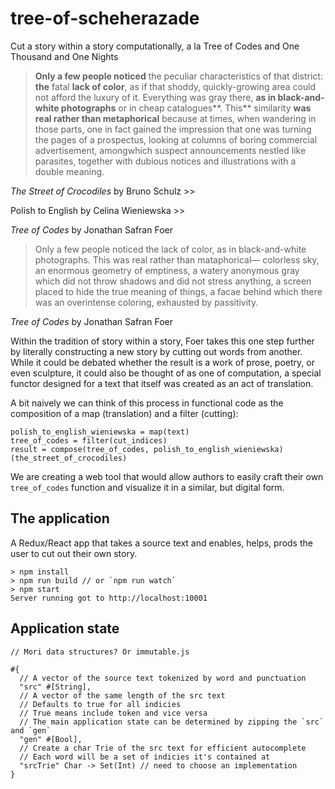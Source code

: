 # tree-of-scheherazade

Cut a story within a story computationally, a la Tree of Codes and One Thousand and One Nights

> **Only a few people noticed** the peculiar characteristics of that district: **the** fatal **lack of color**, as if that shoddy, quickly-growing area could not afford the luxury of it. Everything was gray there, **as in black-and-white photographs** or in cheap catalogues**. This** similarity **was real rather than metaphorical** because at times, when wandering in those parts, one in fact gained the impression that one was turning the pages of a prospectus, looking at columns of boring commercial advertisement, amongwhich suspect announcements nestled like parasites, together with dubious notices and illustrations with a double meaning.

*The Street of Crocodiles* by Bruno Schulz >>

Polish to English by Celina Wieniewska >>

*Tree of Codes* by Jonathan Safran Foer

> Only a few people noticed the lack of color, as in black-and-white photographs. This was real rather than mataphorical&mdash; colorless sky, an enormous geometry of emptiness, a watery anonymous gray which did not throw shadows and did not stress anything, a screen placed to hide the true meaning of things, a facae behind which there was an overintense coloring, exhausted by passitivity.

*Tree of Codes* by Jonathan Safran Foer

Within the tradition of story within a story, Foer takes this one step further by literally constructing a new story by cutting out words from another. While it could be debated whether the result is a work of prose, poetry, or even sculpture, it could also be thought of as one of computation, a special functor designed for a text that itself was created as an act of translation.

A bit naively we can think of this process in functional code as the composition of a map (translation) and a filter (cutting):
```
polish_to_english_wieniewska = map(text)
tree_of_codes = filter(cut_indices)
result = compose(tree_of_codes, polish_to_english_wieniewska)(the_street_of_crocodiles)
```

We are creating a web tool that would allow authors to easily craft their own `tree_of_codes` function and visualize it in a similar, but digital form.

## The application

A Redux/React app that takes a source text and enables, helps, prods the user to cut out their own story.

```
> npm install
> npm run build // or `npm run watch`
> npm start
Server running got to http://localhost:10001
```

## Application state

```
// Mori data structures? Or immutable.js

#{
  // A vector of the source text tokenized by word and punctuation
  "src" #[String],
  // A vector of the same length of the src text
  // Defaults to true for all indicies
  // True means include token and vice versa
  // The main application state can be determined by zipping the `src` and `gen`
  "gen" #[Bool],
  // Create a char Trie of the src text for efficient autocomplete
  // Each word will be a set of indicies it's contained at
  "srcTrie" Char -> Set(Int) // need to choose an implementation 
}
```
